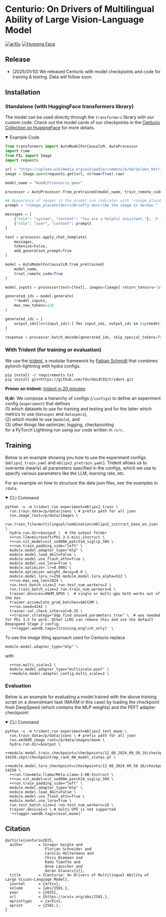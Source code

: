 # Centurio: On Drivers of Multilingual Ability of Large Vision-Language Model

[![arXiv](https://img.shields.io/badge/arXiv-Paper-<COLOR>.svg)](https://arxiv.org/abs/2501.)
[![Hugging Face](https://img.shields.io/badge/Collection-%F0%9F%A4%97%20Hugging%20Face-orange)](https://huggingface.co/collections/WueNLP/centurio-677cf0ab6ddea874927a154e) 

## Release
- [2025/01/10] We released Centurio with model checkpoints and code for training & testing. Data will follow soon.


## Installation

### Standalone (with HuggingFace transformers library)


The model can be used directly through the `transformers` library with our custom code. 
Check out the model cards of our checkpoints in the [Centurio Collection on HuggingFace](https://huggingface.co/collections/WueNLP/centurio-677cf0ab6ddea874927a154e) for more details.

<details open>
<summary>Example Code</summary>

```python
from transformers import AutoModelForCausalLM, AutoProcessor
import timm
from PIL import Image    
import requests

url = "https://upload.wikimedia.org/wikipedia/commons/b/bd/Golden_Retriever_Dukedestiny01_drvd.jpg"
image = Image.open(requests.get(url, stream=True).raw)

model_name = "WueNLP/centurio_qwen"

processor = AutoProcessor.from_pretrained(model_name, trust_remote_code=True)

## Appearance of images in the prompt are indicates with '<image_placeholder>'!
prompt = "<image_placeholder>\nBriefly describe the image in German."

messages = [
    {"role": "system", "content": "You are a helpful assistant."},  # This is the system prompt used during our training.
    {"role": "user", "content": prompt}
]

text = processor.apply_chat_template(
    messages,
    tokenize=False,
    add_generation_prompt=True
)

model = AutoModelForCausalLM.from_pretrained(
    model_name,
    trust_remote_code=True
)

model_inputs = processor(text=[text], images=[image] return_tensors="pt").to(model.device)

generated_ids = model.generate(
    **model_inputs,
    max_new_tokens=128
)

generated_ids = [
    output_ids[len(input_ids):] for input_ids, output_ids in zip(model_inputs.input_ids, generated_ids)
]

response = processor.batch_decode(generated_ids, skip_special_tokens=True)[0]

```
</details>

### With Trident (for training or evaluation)

We use the [trident](https://github.com/fdschmidt93/trident), a modular framework by [Fabian Schmidt](https://github.com/fdschmidt93) that combines
pytorch-lightning with hydra configs. 

```
pip install -r requirements.txt 
pip install git+https://github.com/fdschmidt93/trident.git
```

**Primer on trident:** [trident in 20 minutes](https://fdschmidt93.github.io/trident/docs/walkthrough.html)

**tl;dr:** We compose a hierarchy of configs (`/configs`) to define an experiment config (`experiment`) that defines   
(1) which datasets to use for training and testing and for the latter which metrics to use (`dataspec` and `dataspecs`),    
(2) which model to use (`module`), and   
(3) other things like optimizer, logging, checkpointing   
for a PyTorch Lightning run using our code written in `/src`.


## Training

Below is an example showing you how to use the experiment configs (`mblipv2_train.yaml` and `mblipv2_pretrain.yaml`).
Trident allows us to overwrite (nearly) all parameters specified in the configs, which we use to specify various parameters like the LLM, learning rate, etc.

For an example on how to structure the data json files, see the examples in `/data`.


<details open>
<summary>CLI Command</summary>

```
python -u -m trident.run experiment=mblipv2_train \
  run.train_data=/p/data/jsons \ # prefix path for all json
  run.image_root=/p/data/images \
  run.train_file=multilingual/combination/mblipv2_instruct_base_en.json \
  hydra.run.dir=$output \  # the output folder
  ++run.llm=microsoft/Phi-3.5-mini-instruct \
  ++run.vit_model=vit_so400m_patch14_siglip_384 \
  ++run.train_padding_side="left" \
  module.model.adapter_type="mlp" \
  module.model.load_4bit=False \
  module.model.use_flash_attn=True \
  module.model.use_lora=True \
  module.optimizer.lr=0.0001 \
  module.optimizer.weight_decay=0.0 \
  module.model.lora_r=256 module.model.lora_alpha=512 \
  ++run.max_seq_len=1024 \
  run.test_batch_size=2 run.test_num_workers=2 \
  run.train_batch_size=2 run.train_num_workers=6 \
  trainer.devices=$NUM_GPUS \  # single or multi-gpu both works out of the box
  trainer.accumulate_grad_batches=$ACCUM \
  ++run.seed=4242 \
  trainer.val_check_interval=0.25 \
  ++trainer.strategy="ddp_find_unused_parameters_true" \  # was needed for Phi 3.5 to work. Other LLMs can remove this and use the default Deepspeed Stage 2 config.
  '++logger.wandb.tags=[training,english_only]' \
```
</details>

To use the image tiling approach used for Centurio replace 
```
module.model.adapter_type="mlp" \
```

with
```
  ++run.multi_scale=2 \
  module.model.adapter_type="multiscale-pool" \
  ++module.model.adapter_config.multi_scale=2 \
```


### Evaluation

Below is an example for evaluating a model trained with the above training script on a downstream task (MAXM in this case)
by loading the checkpoint from DeepSpeed (which contains the MLP weights) and the PEFT adapter checkpoint:

<details open>
<summary>CLI Command</summary>

```
python -u -m trident.run experiment=mblipv2_test_maxm \
  run.train_data=/p/data/jsons \ # prefix path for all json
  run.xm3600_image_root=/p/data/images/maxm \
  hydra.run.dir=$output \
  ++module.model.train_checkpoint=/checkpoints/12_08_2024_09_58_16/checkpoints/0-24250.ckpt/checkpoint/mp_rank_00_model_states.pt \
  ++module.model.lora_checkpoint=/checkpoints/12_08_2024_09_58_16/checkpoints/0-24250 \
  ++run.llm=meta-llama/Meta-Llama-3-8B-Instruct \
  ++run.vit_model=vit_so400m_patch14_siglip_384 \
  ++run.train_padding_side="left" \
  module.model.adapter_type="mlp" \
  module.model.load_4bit=False \
  module.model.use_flash_attn=True \
  module.model.use_lora=True \
  run.test_batch_size=2 run.test_num_workers=16 \
  trainer.devices=1 \ # multi-GPU is not supported
  '++logger.wandb.tags=[eval,maxm]'
```
</details>


## Citation

```
@article{centurio2025,
  author       = {Gregor Geigle and
                  Florian Schneider and
                  Carolin Holtermann and
                  Chris Biemann and
                  Radu Timofte and
                  Anne Lauscher and
                  Goran Glava\v{s}},
  title        = {Centurio: On Drivers of Multilingual Ability of Large Vision-Language Model},
  journal      = {arXiv},
  volume       = {abs/2501.},
  year         = {2025},
  url          = {https://arxiv.org/abs/2501.},
  eprinttype    = {arXiv},
  eprint       = {2501.},
}
```